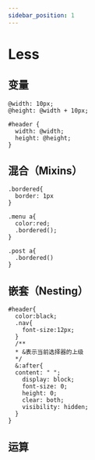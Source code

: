 ```yaml
---
sidebar_position: 1
---
```


# Less

## 变量
```less
@width: 10px;
@height: @width + 10px;

#header {
  width: @width;
  height: @height;
}
```

## 混合（Mixins）
```less
.bordered{
  border: 1px
}

.menu a{
  color:red;
  .bordered();
}

.post a{
  .bordered()
}
```

## 嵌套（Nesting）
```less
#header{
  color:black;
  .nav{
    font-size:12px;
  }
  /**
  * &表示当前选择器的上级
  */
  &:after{
  content: " ";
    display: block;
    font-size: 0;
    height: 0;
    clear: both;
    visibility: hidden;
  }
}
```

## 运算